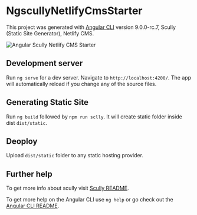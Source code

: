 # NgscullyNetlifyCmsStarter

This project was generated with [Angular CLI](https://github.com/angular/angular-cli) version 9.0.0-rc.7, Scully (Static Site Generator), Netlify CMS.

![Angular Scully Netlify CMS Starter](https://github.com/mbaljeetsingh/ngscully-netlify-cms-starter/blob/master/src/assets/ngscully.jpg)

## Development server

Run `ng serve` for a dev server. Navigate to `http://localhost:4200/`. The app will automatically reload if you change any of the source files.

## Generating Static Site

Run `ng build` followed by `npm run sclly`. It will create static folder inside dist `dist/static`.

## Deoploy

Upload `dist/static` folder to any static hosting provider.

## Further help

To get more info about scully visit [Scully README](https://github.com/scullyio/scully/blob/master/docs/getting-started.md).

To get more help on the Angular CLI use `ng help` or go check out the [Angular CLI README](https://github.com/angular/angular-cli/blob/master/README.md).
